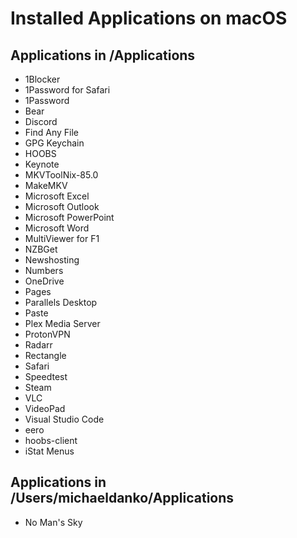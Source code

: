 # Installed Applications on macOS

## Applications in /Applications

- 1Blocker
- 1Password for Safari
- 1Password
- Bear
- Discord
- Find Any File
- GPG Keychain
- HOOBS
- Keynote
- MKVToolNix-85.0
- MakeMKV
- Microsoft Excel
- Microsoft Outlook
- Microsoft PowerPoint
- Microsoft Word
- MultiViewer for F1
- NZBGet
- Newshosting
- Numbers
- OneDrive
- Pages
- Parallels Desktop
- Paste
- Plex Media Server
- ProtonVPN
- Radarr
- Rectangle
- Safari
- Speedtest
- Steam
- VLC
- VideoPad
- Visual Studio Code
- eero
- hoobs-client
- iStat Menus

## Applications in /Users/michaeldanko/Applications

- No Man's Sky

